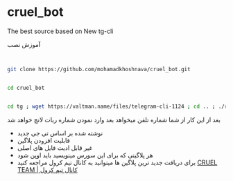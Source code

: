 # cruel_bot
The best source based on New tg-cli

آموزش نصب

```sh


git clone https://github.com/mohamadkhoshnava/cruel_bot.git


cd cruel_bot


cd tg ; wget https://valtman.name/files/telegram-cli-1124 ; cd .. ; ./run


```
بعد از این کار از شما شماره تلفن میخواهد
بعد وارد نمودن شماره ربات لانچ خواهد شد

* نوشته شده بر اساس تی جی جدید
* قابلیت افزودن پلاگین
* غیر قابل ادیت فایل های اصلی
* هر پلاگینی که برای این سورس مینویسید باید اوپن شود
* برای دریافت جدید ترین پلاگین ها میتوانید به کانال تیم کرول مراجعه کنید
[CRUEL TEAM | کانال تیم کرول](https://telegram.me/cruel_team)

